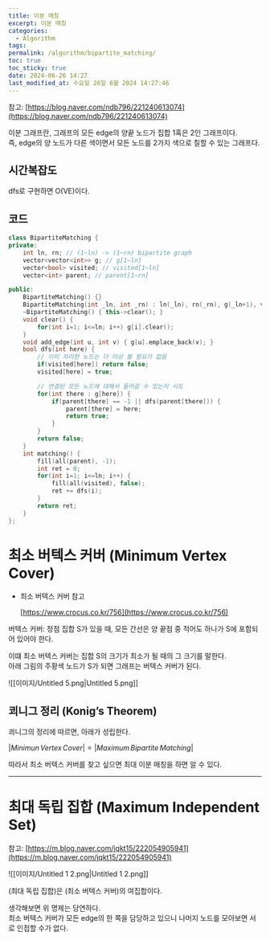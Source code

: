 ```yaml
---
title: 이분 매칭
excerpt: 이분 매칭
categories:
  - Algorithm
tags: 
permalink: /algorithm/bipartite_matching/
toc: true
toc_sticky: true
date: 2024-06-26 14:27
last_modified_at: 수요일 26일 6월 2024 14:27:46
---
```

참고: [https://blog.naver.com/ndb796/221240613074](https://blog.naver.com/ndb796/221240613074)

이분 그래프란, 그래프의 모든 edge의 양끝 노드가 집합 1혹은 2인 그래프이다.  
즉, edge의 양 노드가 다른 색이면서 모든 노드를 2가지 색으로 칠할 수 있는 그래프다.  

## 시간복잡도

dfs로 구현하면 O(VE)이다.

## 코드

  

```cpp
class BipartiteMatching {
private:
    int ln, rn; // (1~ln) -> (1~rn) bipartite graph
    vector<vector<int>> g; // g[1~ln]
    vector<bool> visited; // visited[1~ln]
    vector<int> parent; // parent[1~rn]

public:
    BipartiteMatching() {}
    BipartiteMatching(int _ln, int _rn) : ln(_ln), rn(_rn), g(_ln+1), visited(_ln+1), parent(_rn+1) {}
    ~BipartiteMatching() { this->clear(); }
    void clear() {
        for(int i=1; i<=ln; i++) g[i].clear();
    }
    void add_edge(int u, int v) { g[u].emplace_back(v); }
    bool dfs(int here) {
        // 이미 처리한 노드는 더 이상 볼 필요가 없음
        if(visited[here]) return false;
        visited[here] = true;

        // 연결된 모든 노드에 대해서 들어갈 수 있는지 시도
        for(int there : g[here]) {
            if(parent[there] == -1 || dfs(parent[there])) {
                parent[there] = here;
                return true;
            }
        }
        return false;
    }
    int matching() {
        fill(all(parent), -1);
        int ret = 0;
        for(int i=1; i<=ln; i++) {
            fill(all(visited), false);
            ret += dfs(i);
        }
        return ret;
    }
};
```

  

# 최소 버텍스 커버 (Minimum Vertex Cover)

- 최소 버텍스 커버 참고
    
    [https://www.crocus.co.kr/756](https://www.crocus.co.kr/756)
    

버텍스 커버: 정점 집합 S가 있을 때, 모든 간선은 양 끝점 중 적어도 하나가 S에 포함되어 있어야 한다.

이떄 최소 버텍스 커버는 집합 S의 크기가 최소가 될 때의 그 크기를 말한다.  
아래 그림의 주황색 노드가 S가 되면 그래프는 버텍스 커버가 된다.  

![[이미지/Untitled 5.png|Untitled 5.png]]

  

## 쾨니그 정리 (Konig’s Theorem)

쾨니그의 정리에 따르면, 아래가 성립한다.

$|Minimun \,Vertex \,Cover| = |Maximum \,Bipartite \,Matching|$

따라서 최소 버텍스 커버를 찾고 싶으면 최대 이분 매칭을 하면 알 수 있다.

---

# 최대 독립 집합 (Maximum Independent Set)

참고: [https://m.blog.naver.com/jqkt15/222054905941](https://m.blog.naver.com/jqkt15/222054905941)

![[이미지/Untitled 1 2.png|Untitled 1 2.png]]

(최대 독립 집합)은 (최소 버텍스 커버)의 여집합이다.

생각해보면 위 명제는 당연하다.  
최소 버텍스 커버가 모든 edge의 한 쪽을 담당하고 있으니 나머지 노드를 모아보면 서로 인접할 수가 없다.